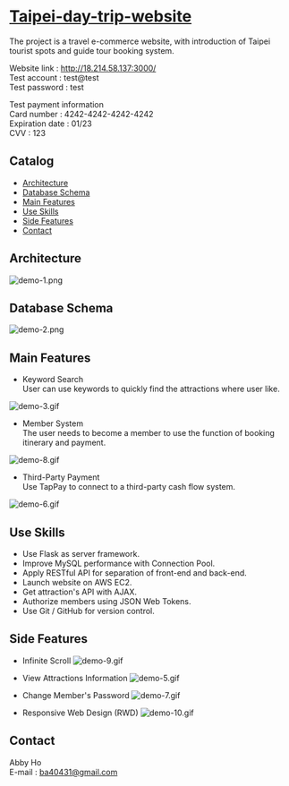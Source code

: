 # [Taipei-day-trip-website](http://18.214.58.137:3000/)

The project is a travel e-commerce website, with introduction of Taipei tourist spots and guide tour booking system.

Website link : http://18.214.58.137:3000/<br/>
Test account : test@test<br/>
Test password : test<br/>

Test payment information<br/>
Card number : 4242-4242-4242-4242<br/>
Expiration date : 01/23<br/>
CVV : 123<br/>

## Catalog

- [Architecture](#Architecture)
- [Database Schema](#Database-Schema)
- [Main Features](#Main-Features)
- [Use Skills](#Use-Skills)
- [Side Features](#Side-Features)
- [Contact](#Contact)

## Architecture


![demo-1.png](https://github.com/ba40431/Taipei-day-trip-website/blob/main/static/pic/demopic/demo-1.png?raw=true)
## Database Schema

![demo-2.png](https://github.com/ba40431/Taipei-day-trip-website/blob/main/static/pic/demopic/demo-2.png?raw=true)


## Main Features

* Keyword Search<br/>
User can use keywords to quickly find the attractions where user like.

![demo-3.gif](https://github.com/ba40431/Taipei-day-trip-website/blob/main/static/pic/demopic/demo-3.gif?raw=true)

* Member System<br/>
The user needs to become a member to use the function of booking itinerary and payment.

![demo-8.gif](https://github.com/ba40431/Taipei-day-trip-website/blob/main/static/pic/demopic/demo-8.gif?raw=true)

* Third-Party Payment<br/>
Use TapPay to connect to a third-party cash flow system. 

![demo-6.gif](https://github.com/ba40431/Taipei-day-trip-website/blob/main/static/pic/demopic/demo-6.gif?raw=true)

## Use Skills
* Use Flask as server framework.
* Improve MySQL performance with Connection Pool.
* Apply RESTful API for separation of front-end and back-end.
* Launch website on AWS EC2.
* Get attraction's API with AJAX.
* Authorize members using JSON Web Tokens.
* Use Git / GitHub for version control.

## Side Features

* Infinite Scroll
![demo-9.gif](https://github.com/ba40431/Taipei-day-trip-website/blob/main/static/pic/demopic/demo-9.gif?raw=true)

* View Attractions Information
![demo-5.gif](https://github.com/ba40431/Taipei-day-trip-website/blob/main/static/pic/demopic/demo-5.gif?raw=true)

* Change Member's Password
![demo-7.gif](https://github.com/ba40431/Taipei-day-trip-website/blob/main/static/pic/demopic/demo-7.gif?raw=true)

* Responsive Web Design (RWD)
![demo-10.gif](https://github.com/ba40431/Taipei-day-trip-website/blob/main/static/pic/demopic/demo-10.gif?raw=true)

## Contact

Abby Ho <br/>
E-mail : ba40431@gmail.com
